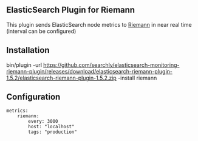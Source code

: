 ## ElasticSearch Plugin for Riemann

This plugin sends ElasticSearch node metrics to [Riemann](http://riemann.io/) in near real time (interval can be configured)


## Installation

bin/plugin -url https://github.com/searchly/elasticsearch-monitoring-riemann-plugin/releases/download/elasticsearch-riemann-plugin-1.5.2/elasticsearch-riemann-plugin-1.5.2.zip  -install riemann

## Configuration

```
metrics:
    riemann:
        every: 3000
        host: "localhost"
        tags: "production"
```
